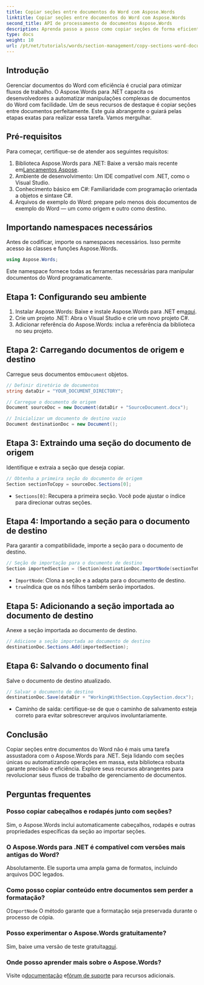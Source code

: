 ```yaml
---
title: Copiar seções entre documentos do Word com Aspose.Words
linktitle: Copiar seções entre documentos do Word com Aspose.Words
second_title: API de processamento de documentos Aspose.Words
description: Aprenda passo a passo como copiar seções de forma eficiente entre documentos do Word usando o Aspose.Words para .NET. Este guia detalhado abrange pré-requisitos, exemplos de código, dicas avançadas e FAQs.
type: docs
weight: 10
url: /pt/net/tutorials/words/section-management/copy-sections-word-documents/
---
```

## Introdução

Gerenciar documentos do Word com eficiência é crucial para otimizar fluxos de trabalho. O Aspose.Words para .NET capacita os desenvolvedores a automatizar manipulações complexas de documentos do Word com facilidade. Um de seus recursos de destaque é copiar seções entre documentos perfeitamente. Este guia abrangente o guiará pelas etapas exatas para realizar essa tarefa. Vamos mergulhar.

## Pré-requisitos

Para começar, certifique-se de atender aos seguintes requisitos:

1.  Biblioteca Aspose.Words para .NET: Baixe a versão mais recente em[Lançamentos Aspose](https://releases.aspose.com/words/net/).
2. Ambiente de desenvolvimento: Um IDE compatível com .NET, como o Visual Studio.
3. Conhecimento básico em C#: Familiaridade com programação orientada a objetos e sintaxe C#.
4. Arquivos de exemplo do Word: prepare pelo menos dois documentos de exemplo do Word — um como origem e outro como destino.

## Importando namespaces necessários

Antes de codificar, importe os namespaces necessários. Isso permite acesso às classes e funções Aspose.Words.

```csharp
using Aspose.Words;
```

Este namespace fornece todas as ferramentas necessárias para manipular documentos do Word programaticamente.

## Etapa 1: Configurando seu ambiente

1. Instalar Aspose.Words: Baixe e instale Aspose.Words para .NET em[aqui](https://releases.aspose.com/words/net/).
2. Crie um projeto .NET: Abra o Visual Studio e crie um novo projeto C#.
3. Adicionar referência do Aspose.Words: inclua a referência da biblioteca no seu projeto.

## Etapa 2: Carregando documentos de origem e destino

 Carregue seus documentos em`Document` objetos.

```csharp
// Definir diretório de documentos
string dataDir = "YOUR_DOCUMENT_DIRECTORY";

// Carregue o documento de origem
Document sourceDoc = new Document(dataDir + "SourceDocument.docx");

// Inicializar um documento de destino vazio
Document destinationDoc = new Document();
```

## Etapa 3: Extraindo uma seção do documento de origem

Identifique e extraia a seção que deseja copiar.

```csharp
// Obtenha a primeira seção do documento de origem
Section sectionToCopy = sourceDoc.Sections[0];
```

- `Sections[0]`: Recupera a primeira seção. Você pode ajustar o índice para direcionar outras seções.

## Etapa 4: Importando a seção para o documento de destino

Para garantir a compatibilidade, importe a seção para o documento de destino.

```csharp
// Seção de importação para o documento de destino
Section importedSection = (Section)destinationDoc.ImportNode(sectionToCopy, true);
```

- `ImportNode`: Clona a seção e a adapta para o documento de destino.
- `true`Indica que os nós filhos também serão importados.

## Etapa 5: Adicionando a seção importada ao documento de destino

Anexe a seção importada ao documento de destino.

```csharp
// Adicione a seção importada ao documento de destino
destinationDoc.Sections.Add(importedSection);
```

## Etapa 6: Salvando o documento final

Salve o documento de destino atualizado.

```csharp
// Salvar o documento de destino
destinationDoc.Save(dataDir + "WorkingWithSection.CopySection.docx");
```

- Caminho de saída: certifique-se de que o caminho de salvamento esteja correto para evitar sobrescrever arquivos involuntariamente.

## Conclusão

Copiar seções entre documentos do Word não é mais uma tarefa assustadora com o Aspose.Words para .NET. Seja lidando com seções únicas ou automatizando operações em massa, esta biblioteca robusta garante precisão e eficiência. Explore seus recursos abrangentes para revolucionar seus fluxos de trabalho de gerenciamento de documentos.

## Perguntas frequentes

### Posso copiar cabeçalhos e rodapés junto com seções?
Sim, o Aspose.Words inclui automaticamente cabeçalhos, rodapés e outras propriedades específicas da seção ao importar seções.

### O Aspose.Words para .NET é compatível com versões mais antigas do Word?
Absolutamente. Ele suporta uma ampla gama de formatos, incluindo arquivos DOC legados.

### Como posso copiar conteúdo entre documentos sem perder a formatação?
 O`ImportNode` O método garante que a formatação seja preservada durante o processo de cópia.

### Posso experimentar o Aspose.Words gratuitamente?
 Sim, baixe uma versão de teste gratuita[aqui](https://releases.aspose.com/).

### Onde posso aprender mais sobre o Aspose.Words?
 Visite o[documentação](https://reference.aspose.com/words/net/) e[fórum de suporte](https://forum.aspose.com/c/words/8) para recursos adicionais.
